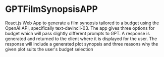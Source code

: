 # GPTFilmSynopsisAPP
React.js Web App to generate a film synopsis tailored to a budget using the OpenAI API, specifically text-davincii-03.
The app gives three options for budget which will pass slightly different prompts to GPT.
A response is generated and returned to the client where it is displayed for the user.
The response will include a generated plot synopsis and three reasons why the given plot suits the user's budget selection
